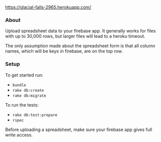 https://glacial-falls-2965.herokuapp.com/

### About

Upload spreadsheet data to your firebase app. It generally works for files with up to 30,000 rows, but larger files will lead to a heroku timeout.

The only assumption made about the spreadsheet form is that all column names, which will be keys in firebase, are on the top row.

### Setup

To get started run:
* `bundle`
* `rake db:create`
* `rake db:migrate`

To run the tests:
* `rake db:test:prepare`
* `rspec`

Before uploading a spreadsheet, make sure your firebase app gives full write access.
